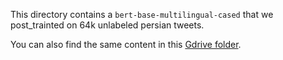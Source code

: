 This directory contains a `bert-base-multilingual-cased` that we post_trainted on 64k unlabeled persian tweets.

You can also find the same content in this <a href="https://drive.google.com/drive/folders/19d4YbyGY6tizQcBv3U56Gsf7483cDHfQ?usp=sharing"> Gdrive folder</a>.